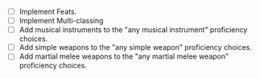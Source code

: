 - [ ] Implement Feats.
- [ ] Implement Multi-classing
- [ ] Add musical instruments to the "any musical instrument" proficiency choices.
- [ ] Add simple weapons to the "any simple weapon" proficiency choices.
- [ ] Add martial melee weapons to the "any martial melee weapon" proficiency choices.